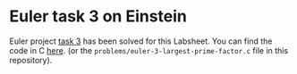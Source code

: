 # Euler task 3 on Einstein

Euler project [task 3](https://projecteuler.net/problem=3) has been solved for this Labsheet. You can find the code in C [here](https://gitlab.computing.dcu.ie/romank2/euler/-/tree/main/problems/euler-3-largest-prime-factor.c). (or the `problems/euler-3-largest-prime-factor.c` file in this repository).
